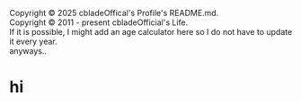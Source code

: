 Copyright © 2025 cbladeOffical's Profile's README.md.<br />
Copyright © 2011 - present cbladeOfficial's Life.
<br />
If it is possible, I might add an age calculator here so I do not have to update it every year.
<br>
anyways..
<br>
<h1>hi</h1>
